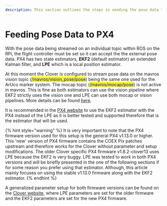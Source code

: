 ```yaml
---
description: This section outlines the steps in sending the pose data to the PX4.
---
```


# Feeding Pose Data to PX4

With the pose data being streamed on an individual topic within ROS on the RPi, the flight controller must be set so it can accept the the external pose data. PX4 has two state estimators, **EKF2** (default estimator) an extended Kalman filter, and **LPE** which is a local position estimator.

At this moment the Clover is configured to stream pose data on the mavros vision topic (<mark style="color:blue;">/mavros/vision\_pose/pose</mark>) being the same one used for the ArUco marker system. The mocap topic (<mark style="color:blue;">/mavros/mocap/pose</mark>) is not active in mavros. This is fine as both estimators can use the vision pipeline where EKF2 strictly uses the vision one and LPE can use both mocap or vision pipelines. More details can be found [here](https://docs.px4.io/main/en/ros/external\_position\_estimation.html#px4-mavlink-integration).

It is recommended in the [PX4 website](https://docs.px4.io/main/en/ros/external\_position\_estimation.html#px4-mavlink-integration) to use the EKF2 estimator with the PX4 instead of the LPE as it is better tested and supported therefore that is the estimator that will be used.

{% hint style="warning" %}
It is very important to note that the PX4 firmware version used for this setup is the general PX4 v1.13.0 or higher. This 'new' version of PX4 firmware contains the COEX Pix patches upstream and therefore works for the Clover without parameter and setup modifications. The older Clover specific PX4 firmware v1.8.2-clover13 uses LPE because the EKF2 is very buggy. LPE was tested to work in both PX4 versions and will be briefly presented in the one of the following sections if for some reason you prefer using that estimator. Although, this article mainly focuses on using the stable v1.13.0 firmware along with the EKF2 estimator.
{% endhint %}

A generalized parameter setup for both firmware versions can be found on the [Clover website](https://clover.coex.tech/en/parameters.html), where LPE parameters are set for the older firmware and the EKF2 parameters are set for the new PX4 firmware.&#x20;
